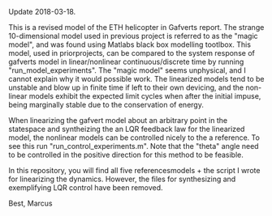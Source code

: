 Update 2018-03-18.

This is a revised model of the ETH helicopter in Gafverts report. The
strange 10-dimensional model used in previous project is referred to as the
"magic model", and was found using Matlabs black box modelling tootlbox.
This model, used in priorprojects, can be compared to the system response
of gafverts model in linear/nonlinear continuous/discrete time by running
"run_model_experiments". The "magic model" seems unphysical, and 
I cannot explain why it would possible work. The linearized models tend to
be unstable and blow up in finite time if left to their own devicing, and
the non-linear models exhibit the expected limit cycles when after the
initial impuse, being marginally stable due to the conservation of energy.

When linearizing the gafvert model about an arbitrary point in the statespace
and syntheizing the an LQR feedback law for the linearized model,
the nonlinear models can be controlled nicely to the a reference. To see
this run "run_control_experiments.m". Note that the "theta" angle need to
be controlled in the positive direction for this method to be feasible.

In this repository, you will find all five referencesmodels + the script I
wrote for linearizing the dynamics. However, the files for synthesizing and
exemplifying LQR control have been removed.

Best,
Marcus